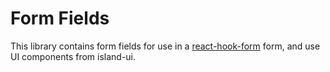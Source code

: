 # Form Fields

This library contains form fields for use in a [react-hook-form](https://react-hook-form.com/) form, and use UI components from island-ui.
